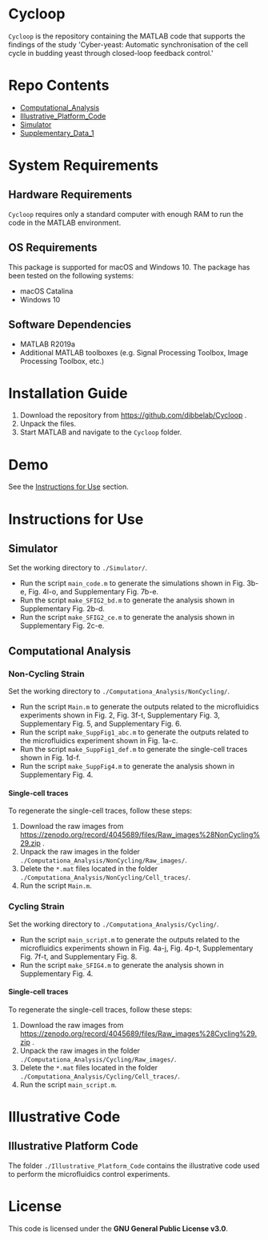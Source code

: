 # Cycloop

`Cycloop` is the repository containing the MATLAB code that supports the findings of the study 'Cyber-yeast: Automatic synchronisation of the cell cycle in budding yeast through closed-loop feedback control.'


# Repo Contents
+ [Computational_Analysis](./Computational_Analysis)
+ [Illustrative_Platform_Code](./Illustrative_Platform_Code)
+ [Simulator](./Simulator)
+ [Supplementary_Data_1](./Supplementary_Data_1)

# System Requirements
## Hardware Requirements
`Cycloop` requires only a standard computer with enough RAM to run the code in the MATLAB environment.

## OS Requirements
This package is supported for macOS and Windows 10. The package has been tested on the following systems:
+ macOS Catalina
+ Windows 10


## Software Dependencies
+ MATLAB R2019a
+ Additional MATLAB toolboxes (e.g. Signal Processing Toolbox, Image Processing Toolbox, etc.)

# Installation Guide
1. Download the repository from https://github.com/dibbelab/Cycloop .
2. Unpack the files.
3. Start MATLAB and navigate to the `Cycloop` folder.


# Demo
See the [Instructions for Use](#instructions-for-use) section.

# Instructions for Use
## Simulator
Set the working directory to `./Simulator/`. 

+ Run the script `main_code.m` to generate the simulations shown in Fig. 3b-e, Fig. 4l-o, and Supplementary Fig. 7b-e.
+ Run the script `make_SFIG2_bd.m` to generate the analysis shown in Supplementary Fig. 2b-d.
+ Run the script `make_SFIG2_ce.m` to generate the analysis shown in Supplementary Fig. 2c-e.


## Computational Analysis
### Non-Cycling Strain
Set the working directory to `./Computationa_Analysis/NonCycling/`.

+ Run the script `Main.m` to generate the outputs related to the microfluidics experiments shown in Fig. 2, Fig. 3f-t, Supplementary Fig. 3, Supplementary Fig. 5, and Supplementary Fig. 6.
+ Run the script `make_SuppFig1_abc.m` to generate the outputs related to the microfluidics experiment shown in Fig. 1a-c.
+ Run the script `make_SuppFig1_def.m` to generate the single-cell traces shown in Fig. 1d-f.
+ Run the script `make_SuppFig4.m` to generate the analysis shown in Supplementary Fig. 4.

#### Single-cell traces
To regenerate the single-cell traces, follow these steps:
1. Download the raw images from https://zenodo.org/record/4045689/files/Raw_images%28NonCycling%29.zip .
2. Unpack the raw images in the folder `./Computationa_Analysis/NonCycling/Raw_images/`.
3. Delete the `*.mat` files located in the folder `./Computationa_Analysis/NonCycling/Cell_traces/`.
4. Run the script `Main.m`.

### Cycling Strain
Set the working directory to `./Computationa_Analysis/Cycling/`.
+ Run the script `main_script.m` to generate the outputs related to the microfluidics experiments shown in Fig. 4a-j, Fig. 4p-t, Supplementary Fig. 7f-t, and Supplementary Fig. 8.
+ Run the script `make_SFIG4.m` to generate the analysis shown in Supplementary Fig. 4.

#### Single-cell traces
To regenerate the single-cell traces, follow these steps:
1. Download the raw images from https://zenodo.org/record/4045689/files/Raw_images%28Cycling%29.zip .
2. Unpack the raw images in the folder `./Computationa_Analysis/Cycling/Raw_images/`.
3. Delete the `*.mat` files located in the folder `./Computationa_Analysis/Cycling/Cell_traces/`.
4. Run the script `main_script.m`.

# Illustrative Code
## Illustrative Platform Code
The folder `./Illustrative_Platform_Code` contains the illustrative code used to perform the microfluidics control experiments.

# License
This code is licensed under the **GNU General Public License v3.0**.
